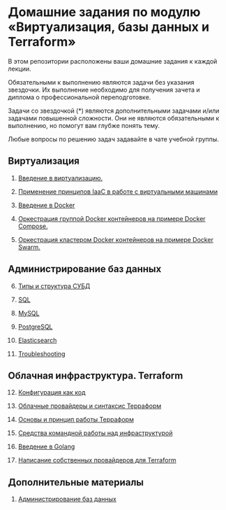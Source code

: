 # Домашние задания по модулю «Виртуализация, базы данных и Terraform»

В этом репозитории расположены ваши домашние задания к каждой лекции. 

Обязательными к выполнению являются задачи без указания звездочки. Их выполнение необходимо для получения зачета и диплома о профессиональной переподготовке.

Задачи со звездочкой (*) являются дополнительными задачами и/или задачами повышенной сложности. Они не являются обязательными к выполнению, но помогут вам глубже понять тему.

Любые вопросы по решению задач задавайте в чате учебной группы.

## Виртуализация

1. [Введение в виртуализацию.](https://github.com/netology-code/virt-homeworks/tree/virt-11/05-virt-01-basics)

2. [Применение принципов IaaC в работе с виртуальными машинами](https://github.com/netology-code/virt-homeworks/tree/virt-11/05-virt-02-iaac)

3. [Введение в Docker](https://github.com/netology-code/virt-homeworks/tree/virt-11/05-virt-03-docker)

4. [Оркестрация группой Docker контейнеров на примере Docker Compose.](https://github.com/netology-code/virt-homeworks/tree/virt-11/05-virt-04-docker-compose)

5. [ Оркестрация кластером Docker контейнеров на примере Docker Swarm.](https://github.com/netology-code/virt-homeworks/tree/virt-11/05-virt-05-docker-swarm)

## Администрирование баз данных

6. [Типы и структура СУБД](06-db-01-basics)

7. [SQL](06-db-02-sql)

8. [MySQL](06-db-03-mysql)

9. [PostgreSQL](06-db-04-postgresql)

10. [Elasticsearch](06-db-05-elasticsearch)

11. [Troubleshooting](06-db-06-troobleshooting)


## Облачная инфраструктура. Terraform

12. [Конфигурация как код](07-terraform-01-intro) 

13. [Облачные провайдеры и синтаксис Терраформ](07-terraform-02-syntax)

14. [Основы и принцип работы Терраформ](07-terraform-03-basic)

15. [Средства командной работы над инфраструктурой](07-terraform-04-teamwork)

16. [Введение в Golang](07-terraform-05-golang)

17. [Написание собственных провайдеров для Terraform](07-terraform-06-providers)

## Дополнительные материалы

1. [Администрирование баз данных](https://github.com/netology-code/virt-homeworks/blob/virt-11/additional/README.md)
